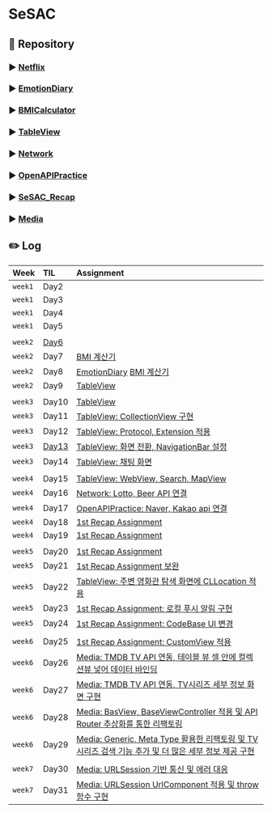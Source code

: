 # SeSAC

## 💽 Repository
### ▶️ [Netflix](https://github.com/HeegeePark/Netflix)
### ▶️ [EmotionDiary](https://github.com/HeegeePark/EmotionDiary)
### ▶️ [BMICalculator](https://github.com/HeegeePark/BMICalculator)
### ▶️ [TableView](https://github.com/HeegeePark/TableView)
### ▶️ [Network](https://github.com/HeegeePark/Network)
### ▶️ [OpenAPIPractice](https://github.com/HeegeePark/OpenAPIPractice)
### ▶️ [SeSAC_Recap](https://github.com/HeegeePark/SeSAC_Recap)
### ▶️ [Media](https://github.com/HeegeePark/Media)


## ✏️ Log
|Week|TIL|Assignment|
|:--|:--|:--|
|`week1`|Day2|
|`week1`|Day3|
|`week1`|Day4|
|`week1`|Day5|
|||
|`week2`|[Day6](https://github.com/HeegeePark/SeSAC/issues/2)|
|`week2`|Day7|[BMI 계산기](https://github.com/HeegeePark/SeSAC/issues/1)|
|`week2`|Day8|[EmotionDiary](https://github.com/HeegeePark/SeSAC/issues/3) [BMI 계산기](https://github.com/HeegeePark/SeSAC/issues/4)|
|`week2`|Day9|[TableView](https://github.com/HeegeePark/TableView/issues/1)|
|||
|`week3`|Day10|[TableView](https://github.com/HeegeePark/TableView/issues/2)|
|`week3`|Day11|[TableView: CollectionView 구현](https://github.com/HeegeePark/TableView/issues/4)|
|`week3`|Day12|[TableView: Protocol, Extension 적용](https://github.com/HeegeePark/TableView/issues/6)|
|`week3`|[Day13](https://github.com/HeegeePark/SeSAC/issues/5)|[TableView: 화면 전환, NavigationBar 설정](https://github.com/HeegeePark/TableView/issues/7)|
|`week3`|Day14|[TableView: 채팅 화면](https://github.com/HeegeePark/TableView/issues/8)|
|||
|`week4`|Day15|[TableView: WebView, Search, MapView](https://github.com/HeegeePark/TableView/issues/10)|
|`week4`|Day16|[Network: Lotto, Beer API 연결](https://github.com/HeegeePark/Network/issues/1)|
|`week4`|Day17|[OpenAPIPractice: Naver, Kakao api 연결](https://github.com/HeegeePark/SeSAC/issues/6)|
|`week4`|Day18|[1st Recap Assignment](https://github.com/HeegeePark/SeSAC_Recap)|
|`week4`|Day19|[1st Recap Assignment](https://github.com/HeegeePark/SeSAC_Recap)|
|||
|`week5`|Day20|[1st Recap Assignment](https://github.com/HeegeePark/SeSAC_Recap)|
|`week5`|Day21|[1st Recap Assignment 보완](https://github.com/HeegeePark/SeSAC_Recap)|
|`week5`|Day22|[TableView: 주변 영화관 탐색 화면에 CLLocation 적용](https://github.com/HeegeePark/SeSAC/issues/7)|
|`week5`|Day23|[1st Recap Assignment: 로컬 푸시 알림 구현](https://github.com/HeegeePark/SeSAC/issues/8)|
|`week5`|Day24|[1st Recap Assignment: CodeBase UI 변경](https://github.com/HeegeePark/SeSAC/issues/9)|
|||
|`week6`|Day25|[1st Recap Assignment: CustomView 적용](https://github.com/HeegeePark/SeSAC/issues/10)|
|`week6`|Day26|[Media: TMDB TV API 연동, 테이블 뷰 셀 안에 컬렉션뷰 넣어 데이터 바인딩](https://github.com/HeegeePark/SeSAC/issues/11)|
|`week6`|Day27|[Media: TMDB TV API 연동, TV시리즈 세부 정보 화면 구현](https://github.com/HeegeePark/SeSAC/issues/12)|
|`week6`|Day28|[Media: BasView, BaseViewController 적용 및 API Router 추상화를 통한 리팩토링](https://github.com/HeegeePark/SeSAC/issues/13)|
|`week6`|Day29|[Media: Generic, Meta Type 활용한 리팩토링 및 TV 시리즈 검색 기능 추가 및 더 많은 세부 정보 제공 구현](https://github.com/HeegeePark/SeSAC/issues/14)|
|||
|`week7`|Day30|[Media: URLSession 기반 통신 및 에러 대응](https://github.com/HeegeePark/SeSAC/issues/15)|
|`week7`|Day31|[Media: URLSession UrlComponent 적용 및 throw 함수 구현](https://github.com/HeegeePark/SeSAC/issues/16)|
